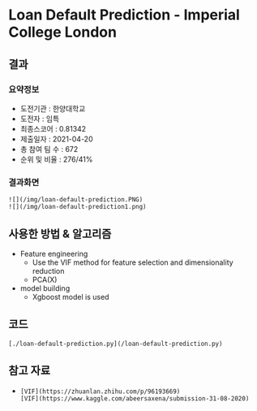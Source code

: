 # Loan Default Prediction - Imperial College London

## 결과

### 요약정보

- 도전기관 : 한양대학교
- 도전자 : 임특
- 최종스코어 : 0.81342
- 제출일자 : 2021-04-20
- 총 참여 팀 수 : 672
- 순위 및 비율 : 276/41%

### 결과화면

```
![](/img/loan-default-prediction.PNG)
![](/img/loan-default-prediction1.png)
```

## 사용한 방법 & 알고리즘

- Feature engineering
  - Use the VIF method for feature selection and dimensionality reduction
  - PCA(X)
- model building 
  - Xgboost model is used 

## 코드

```
[./loan-default-prediction.py](/loan-default-prediction.py)
```

## 참고 자료

- ```
  [VIF](https://zhuanlan.zhihu.com/p/96193669)
  [VIF](https://www.kaggle.com/abeersaxena/submission-31-08-2020)
  ```

